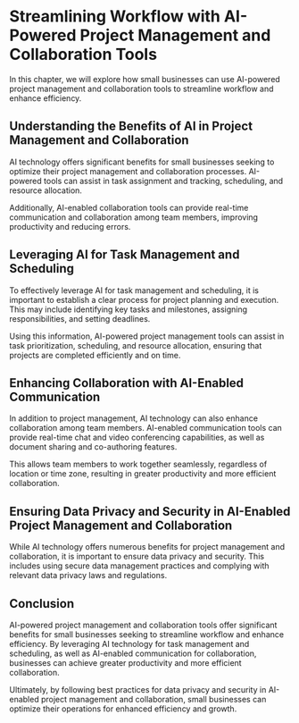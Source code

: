 Streamlining Workflow with AI-Powered Project Management and Collaboration Tools
==========================================================================================================================================

In this chapter, we will explore how small businesses can use AI-powered project management and collaboration tools to streamline workflow and enhance efficiency.

Understanding the Benefits of AI in Project Management and Collaboration
------------------------------------------------------------------------

AI technology offers significant benefits for small businesses seeking to optimize their project management and collaboration processes. AI-powered tools can assist in task assignment and tracking, scheduling, and resource allocation.

Additionally, AI-enabled collaboration tools can provide real-time communication and collaboration among team members, improving productivity and reducing errors.

Leveraging AI for Task Management and Scheduling
------------------------------------------------

To effectively leverage AI for task management and scheduling, it is important to establish a clear process for project planning and execution. This may include identifying key tasks and milestones, assigning responsibilities, and setting deadlines.

Using this information, AI-powered project management tools can assist in task prioritization, scheduling, and resource allocation, ensuring that projects are completed efficiently and on time.

Enhancing Collaboration with AI-Enabled Communication
-----------------------------------------------------

In addition to project management, AI technology can also enhance collaboration among team members. AI-enabled communication tools can provide real-time chat and video conferencing capabilities, as well as document sharing and co-authoring features.

This allows team members to work together seamlessly, regardless of location or time zone, resulting in greater productivity and more efficient collaboration.

Ensuring Data Privacy and Security in AI-Enabled Project Management and Collaboration
-------------------------------------------------------------------------------------

While AI technology offers numerous benefits for project management and collaboration, it is important to ensure data privacy and security. This includes using secure data management practices and complying with relevant data privacy laws and regulations.

Conclusion
----------

AI-powered project management and collaboration tools offer significant benefits for small businesses seeking to streamline workflow and enhance efficiency. By leveraging AI technology for task management and scheduling, as well as AI-enabled communication for collaboration, businesses can achieve greater productivity and more efficient collaboration.

Ultimately, by following best practices for data privacy and security in AI-enabled project management and collaboration, small businesses can optimize their operations for enhanced efficiency and growth.
